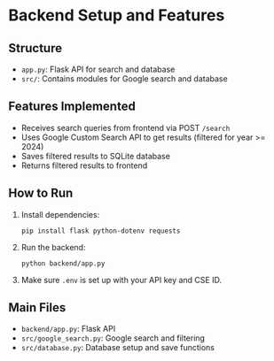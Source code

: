 # Backend Setup and Features

## Structure
- `app.py`: Flask API for search and database
- `src/`: Contains modules for Google search and database

## Features Implemented
- Receives search queries from frontend via POST `/search`
- Uses Google Custom Search API to get results (filtered for year >= 2024)
- Saves filtered results to SQLite database
- Returns filtered results to frontend

## How to Run
1. Install dependencies:
   ```
   pip install flask python-dotenv requests
   ```
2. Run the backend:
   ```
   python backend/app.py
   ```
3. Make sure `.env` is set up with your API key and CSE ID.

## Main Files
- `backend/app.py`: Flask API
- `src/google_search.py`: Google search and filtering
- `src/database.py`: Database setup and save functions
